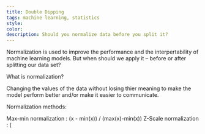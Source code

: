 ```yaml
---
title: Double Dipping
tags: machine learning, statistics
style: 
color: 
description: Should you normalize data before you split it?
---
```


Normalization is used to improve the performance and the interpertability of machine learning models. But when should we apply it – before or after splitting our data set?

What is normalization?

Changing the values of the data without losing thier meaning to make the model perform better and/or make it easier to communicate.

Normalization methods:

Max-min normalization : (x - min(x)) / (max(x)-min(x))
Z-Scale normalization : (






